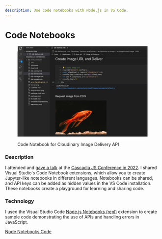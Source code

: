 ```yaml
---
description: Use code notebooks with Node.js in VS Code.
---
```


# Code Notebooks

<figure><img src="../.gitbook/assets/code-notebook.png" alt="" width="563"><figcaption><p>Code Notebook for Cloudinary Image Delivery API</p></figcaption></figure>

### Description

I attended and [gave a talk](https://2022.cascadiajs.com/speakers/rebecca-peltz) at the [Cascadia JS Conference in 2022](https://2022.cascadiajs.com/conference). I shared Visual Studio's Code Notebook extensions, which allow you to create Jupyter-like notebooks in different languages. Notebooks can be shared, and API keys can be added as hidden values in the VS Code installation.  These notebooks create a playground for learning and sharing code.

### Technology

I used the Visual Studio Code [Node.js Notebooks (repl)](https://marketplace.visualstudio.com/items?itemName=donjayamanne.typescript-notebook) extension to create sample code demonstrating the use of APIs and handling errors in JavaScript. &#x20;

[Node Notebooks Code](https://github.com/rebeccapeltz/cascadiajs-notebooks)
